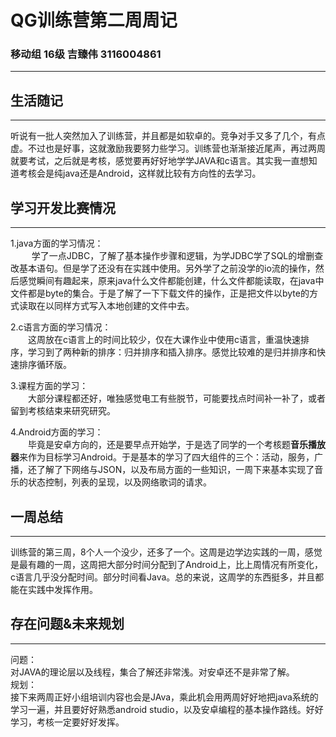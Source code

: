 # QG训练营第二周周记
### 移动组 16级 吉臻伟 3116004861
---
## 生活随记
---
听说有一批人突然加入了训练营，并且都是如软卓的。竞争对手又多了几个，有点虚。不过也是好事，这就激励我要努力些学习。训练营也渐渐接近尾声，再过两周就要考试，之后就是考核，感觉要再好好地学学JAVA和c语言。其实我一直想知道考核会是纯java还是Android，这样就比较有方向性的去学习。
## 学习开发比赛情况
---
1.java方面的学习情况：  
&ensp;&ensp;&nbsp;&nbsp;&nbsp;&nbsp;&nbsp;学了一点JDBC，了解了基本操作步骤和逻辑，为学JDBC学了SQL的增删查改基本语句。但是学了还没有在实践中使用。另外学了之前没学的io流的操作，然后感觉瞬间有趣起来，原来java什么文件都能创建，什么文件都能读取，在java中文件都是byte的集合。于是了解了一下下载文件的操作，正是把文件以byte的方式读取在以同样方式写入本地创建的文件中去。

  
2.c语言方面的学习情况：  
&ensp;&ensp;&ensp;&ensp;这周放在c语言上的时间比较少，仅在大课作业中使用c语言，重温快速排序，学习到了两种新的排序：归并排序和插入排序。感觉比较难的是归并排序和快速排序循环版。  

3.课程方面的学习：  
&ensp;&ensp;&ensp;&ensp;大部分课程都还好，唯独感觉电工有些脱节，可能要找点时间补一补了，或者留到考核结束来研究研究。  

4.Android方面的学习：  
&ensp;&ensp;&ensp;&ensp;毕竟是安卓方向的，还是要早点开始学，于是选了同学的一个考核题**音乐播放器**来作为目标学习Android。于是基本的学习了四大组件的三个：活动，服务，广播，还了解了下网络与JSON，以及布局方面的一些知识，一周下来基本实现了音乐的状态控制，列表的呈现，以及网络歌词的请求。

## 一周总结
---
训练营的第三周，8个人一个没少，还多了一个。这周是边学边实践的一周，感觉是最有趣的一周，这周把大部分时间分配到了Android上，比上周情况有所变化，c语言几乎没分配时间。部分时间看Java。总的来说，这周学的东西挺多，并且都能在实践中发挥作用。
## 存在问题\&未来规划
---
问题：  
对JAVA的理论层以及线程，集合了解还非常浅。对安卓还不是非常了解。  
规划：  
接下来两周正好小组培训内容也会是JAva，乘此机会用两周好好地把java系统的学习一遍，并且要好好熟悉android studio，以及安卓编程的基本操作路线。好好学习，考核一定要好好发挥。

